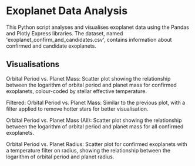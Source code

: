 # Exoplanet Data Analysis
This Python script analyses and visualises exoplanet data using the Pandas and Plotly Express libraries. The dataset, named 'exoplanet_confirm_and_candidates.csv', contains information about confirmed and candidate exoplanets.


## Visualisations
Orbital Period vs. Planet Mass: Scatter plot showing the relationship between the logarithm of orbital period and planet mass for confirmed exoplanets, colour-coded by stellar effective temperature.

Filtered: Orbital Period vs. Planet Mass: Similar to the previous plot, with a filter applied to remove hotter stars for better visualisation.

Orbital Period vs. Planet Mass (All): Scatter plot showing the relationship between the logarithm of orbital period and planet mass for all confirmed exoplanets.

Orbital Period vs. Planet Radius: Scatter plot for confirmed exoplanets with a temperature filter on radius, showing the relationship between the logarithm of orbital period and planet radius.
